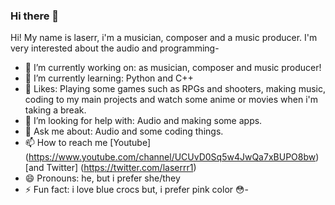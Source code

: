### Hi there 👋

Hi!
My name is laserr, i'm a musician, composer and a music producer.
I'm very interested about the audio and programming-

- 🔭 I’m currently working on: as musician, composer and music producer!
- 🌱 I’m currently learning: Python and C++
- 💖 Likes: Playing some games such as RPGs and shooters, making music, coding to my main projects and watch some anime or movies when i'm taking a break.
- 🤔 I’m looking for help with: Audio and making some apps.
- 💬 Ask me about: Audio and some coding things.
- 📫 How to reach me [Youtube] (https://www.youtube.com/channel/UCUvD0Sq5w4JwQa7xBUPO8bw) [and Twitter] (https://twitter.com/laserrr1)
- 😄 Pronouns: he, but i prefer she/they 
- ⚡ Fun fact: i love blue crocs but, i prefer pink color 😳-
